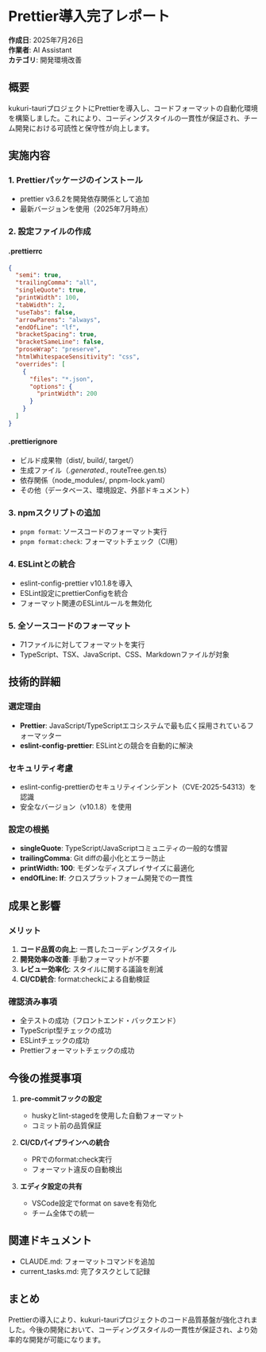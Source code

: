 # Prettier導入完了レポート

**作成日**: 2025年7月26日  
**作業者**: AI Assistant  
**カテゴリ**: 開発環境改善

## 概要

kukuri-tauriプロジェクトにPrettierを導入し、コードフォーマットの自動化環境を構築しました。これにより、コーディングスタイルの一貫性が保証され、チーム開発における可読性と保守性が向上します。

## 実施内容

### 1. Prettierパッケージのインストール
- prettier v3.6.2を開発依存関係として追加
- 最新バージョンを使用（2025年7月時点）

### 2. 設定ファイルの作成

#### .prettierrc
```json
{
  "semi": true,
  "trailingComma": "all",
  "singleQuote": true,
  "printWidth": 100,
  "tabWidth": 2,
  "useTabs": false,
  "arrowParens": "always",
  "endOfLine": "lf",
  "bracketSpacing": true,
  "bracketSameLine": false,
  "proseWrap": "preserve",
  "htmlWhitespaceSensitivity": "css",
  "overrides": [
    {
      "files": "*.json",
      "options": {
        "printWidth": 200
      }
    }
  ]
}
```

#### .prettierignore
- ビルド成果物（dist/, build/, target/）
- 生成ファイル（*.generated.*, routeTree.gen.ts）
- 依存関係（node_modules/, pnpm-lock.yaml）
- その他（データベース、環境設定、外部ドキュメント）

### 3. npmスクリプトの追加
- `pnpm format`: ソースコードのフォーマット実行
- `pnpm format:check`: フォーマットチェック（CI用）

### 4. ESLintとの統合
- eslint-config-prettier v10.1.8を導入
- ESLint設定にprettierConfigを統合
- フォーマット関連のESLintルールを無効化

### 5. 全ソースコードのフォーマット
- 71ファイルに対してフォーマットを実行
- TypeScript、TSX、JavaScript、CSS、Markdownファイルが対象

## 技術的詳細

### 選定理由
- **Prettier**: JavaScript/TypeScriptエコシステムで最も広く採用されているフォーマッター
- **eslint-config-prettier**: ESLintとの競合を自動的に解決

### セキュリティ考慮
- eslint-config-prettierのセキュリティインシデント（CVE-2025-54313）を認識
- 安全なバージョン（v10.1.8）を使用

### 設定の根拠
- **singleQuote**: TypeScript/JavaScriptコミュニティの一般的な慣習
- **trailingComma**: Git diffの最小化とエラー防止
- **printWidth: 100**: モダンなディスプレイサイズに最適化
- **endOfLine: lf**: クロスプラットフォーム開発での一貫性

## 成果と影響

### メリット
1. **コード品質の向上**: 一貫したコーディングスタイル
2. **開発効率の改善**: 手動フォーマットが不要
3. **レビュー効率化**: スタイルに関する議論を削減
4. **CI/CD統合**: format:checkによる自動検証

### 確認済み事項
- 全テストの成功（フロントエンド・バックエンド）
- TypeScript型チェックの成功
- ESLintチェックの成功
- Prettierフォーマットチェックの成功

## 今後の推奨事項

1. **pre-commitフックの設定**
   - huskyとlint-stagedを使用した自動フォーマット
   - コミット前の品質保証

2. **CI/CDパイプラインへの統合**
   - PRでのformat:check実行
   - フォーマット違反の自動検出

3. **エディタ設定の共有**
   - VSCode設定でformat on saveを有効化
   - チーム全体での統一

## 関連ドキュメント
- CLAUDE.md: フォーマットコマンドを追加
- current_tasks.md: 完了タスクとして記録

## まとめ

Prettierの導入により、kukuri-tauriプロジェクトのコード品質基盤が強化されました。今後の開発において、コーディングスタイルの一貫性が保証され、より効率的な開発が可能になります。